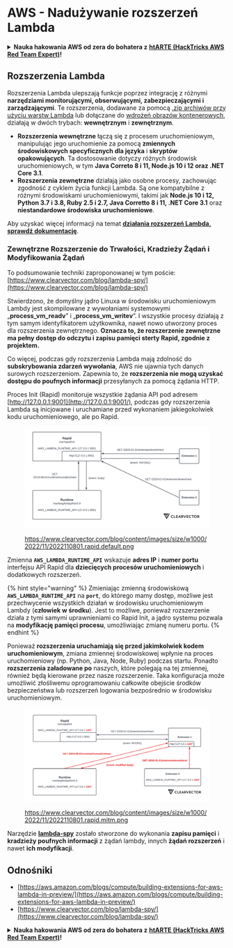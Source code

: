 # AWS - Nadużywanie rozszerzeń Lambda

<details>

<summary><strong>Nauka hakowania AWS od zera do bohatera z</strong> <a href="https://training.hacktricks.xyz/courses/arte"><strong>htARTE (HackTricks AWS Red Team Expert)</strong></a><strong>!</strong></summary>

Inne sposoby wsparcia HackTricks:

* Jeśli chcesz zobaczyć swoją **firmę reklamowaną w HackTricks** lub **pobrać HackTricks w formacie PDF**, sprawdź [**PLANY SUBSKRYPCYJNE**](https://github.com/sponsors/carlospolop)!
* Zdobądź [**oficjalne gadżety PEASS & HackTricks**](https://peass.creator-spring.com)
* Odkryj [**Rodzinę PEASS**](https://opensea.io/collection/the-peass-family), naszą kolekcję ekskluzywnych [**NFT**](https://opensea.io/collection/the-peass-family)
* **Dołącz do** 💬 [**grupy Discord**](https://discord.gg/hRep4RUj7f) lub [**grupy telegramowej**](https://t.me/peass) lub **śledź** nas na **Twitterze** 🐦 [**@hacktricks\_live**](https://twitter.com/hacktricks\_live)**.**
* **Podziel się swoimi sztuczkami hakowania, przesyłając PR-y do** [**HackTricks**](https://github.com/carlospolop/hacktricks) i [**HackTricks Cloud**](https://github.com/carlospolop/hacktricks-cloud) repozytoriów na GitHubie.

</details>

## Rozszerzenia Lambda

Rozszerzenia Lambda ulepszają funkcje poprzez integrację z różnymi **narzędziami monitorującymi, obserwującymi, zabezpieczającymi i zarządzającymi**. Te rozszerzenia, dodawane za pomocą [.zip archiwów przy użyciu warstw Lambda](https://docs.aws.amazon.com/lambda/latest/dg/configuration-layers.html) lub dołączane do [wdrożeń obrazów kontenerowych](https://aws.amazon.com/blogs/compute/working-with-lambda-layers-and-extensions-in-container-images/), działają w dwóch trybach: **wewnętrznym** i **zewnętrznym**.

* **Rozszerzenia wewnętrzne** łączą się z procesem uruchomieniowym, manipulując jego uruchomienie za pomocą **zmiennych środowiskowych specyficznych dla języka** i **skryptów opakowujących**. Ta dostosowanie dotyczy różnych środowisk uruchomieniowych, w tym **Java Correto 8 i 11, Node.js 10 i 12 oraz .NET Core 3.1**.
* **Rozszerzenia zewnętrzne** działają jako osobne procesy, zachowując zgodność z cyklem życia funkcji Lambda. Są one kompatybilne z różnymi środowiskami uruchomieniowymi, takimi jak **Node.js 10 i 12, Python 3.7 i 3.8, Ruby 2.5 i 2.7, Java Corretto 8 i 11, .NET Core 3.1** oraz **niestandardowe środowiska uruchomieniowe**.

Aby uzyskać więcej informacji na temat [**działania rozszerzeń Lambda, sprawdź dokumentację**](https://docs.aws.amazon.com/lambda/latest/dg/runtimes-extensions-api.html).

### Zewnętrzne Rozszerzenie do Trwałości, Kradzieży Żądań i Modyfikowania Żądań

To podsumowanie techniki zaproponowanej w tym poście: [https://www.clearvector.com/blog/lambda-spy/](https://www.clearvector.com/blog/lambda-spy/)

Stwierdzono, że domyślny jądro Linuxa w środowisku uruchomieniowym Lambdy jest skompilowane z wywołaniami systemowymi „**process\_vm\_readv**” i „**process\_vm\_writev**”. I wszystkie procesy działają z tym samym identyfikatorem użytkownika, nawet nowo utworzony proces dla rozszerzenia zewnętrznego. **Oznacza to, że rozszerzenie zewnętrzne ma pełny dostęp do odczytu i zapisu pamięci sterty Rapid, zgodnie z projektem.**

Co więcej, podczas gdy rozszerzenia Lambda mają zdolność do **subskrybowania zdarzeń wywołania**, AWS nie ujawnia tych danych surowych rozszerzeniom. Zapewnia to, że **rozszerzenia nie mogą uzyskać dostępu do poufnych informacji** przesyłanych za pomocą żądania HTTP.

Proces Init (Rapid) monitoruje wszystkie żądania API pod adresem [http://127.0.0.1:9001](http://127.0.0.1:9001/), podczas gdy rozszerzenia Lambda są inicjowane i uruchamiane przed wykonaniem jakiegokolwiek kodu uruchomieniowego, ale po Rapid.

<figure><img src="../../../../.gitbook/assets/image (90).png" alt=""><figcaption><p><a href="https://www.clearvector.com/blog/content/images/size/w1000/2022/11/2022110801.rapid.default.png">https://www.clearvector.com/blog/content/images/size/w1000/2022/11/2022110801.rapid.default.png</a></p></figcaption></figure>

Zmienna **`AWS_LAMBDA_RUNTIME_API`** wskazuje **adres IP** i **numer portu** interfejsu API Rapid dla **dziecięcych procesów uruchomieniowych** i dodatkowych rozszerzeń.

{% hint style="warning" %}
Zmieniając zmienną środowiskową **`AWS_LAMBDA_RUNTIME_API`** na **`port`**, do którego mamy dostęp, możliwe jest przechwycenie wszystkich działań w środowisku uruchomieniowym Lambdy (**człowiek w środku**). Jest to możliwe, ponieważ rozszerzenie działa z tymi samymi uprawnieniami co Rapid Init, a jądro systemu pozwala na **modyfikację pamięci procesu**, umożliwiając zmianę numeru portu.
{% endhint %}

Ponieważ **rozszerzenia uruchamiają się przed jakimkolwiek kodem uruchomieniowym**, zmiana zmiennej środowiskowej wpłynie na proces uruchomieniowy (np. Python, Java, Node, Ruby) podczas startu. Ponadto **rozszerzenia załadowane po** naszych, które polegają na tej zmiennej, również będą kierowane przez nasze rozszerzenie. Taka konfiguracja może umożliwić złośliwemu oprogramowaniu całkowite obejście środków bezpieczeństwa lub rozszerzeń logowania bezpośrednio w środowisku uruchomieniowym.

<figure><img src="../../../../.gitbook/assets/image (3) (4).png" alt=""><figcaption><p><a href="https://www.clearvector.com/blog/content/images/size/w1000/2022/11/2022110801.rapid.mitm.png">https://www.clearvector.com/blog/content/images/size/w1000/2022/11/2022110801.rapid.mitm.png</a></p></figcaption></figure>

Narzędzie [**lambda-spy**](https://github.com/clearvector/lambda-spy) zostało stworzone do wykonania **zapisu pamięci** i **kradzieży poufnych informacji** z żądań lambdy, innych **żądań rozszerzeń** i nawet **ich modyfikacji**.

## Odnośniki

* [https://aws.amazon.com/blogs/compute/building-extensions-for-aws-lambda-in-preview/](https://aws.amazon.com/blogs/compute/building-extensions-for-aws-lambda-in-preview/)
* [https://www.clearvector.com/blog/lambda-spy/](https://www.clearvector.com/blog/lambda-spy/)

<details>

<summary><strong>Nauka hakowania AWS od zera do bohatera z</strong> <a href="https://training.hacktricks.xyz/courses/arte"><strong>htARTE (HackTricks AWS Red Team Expert)</strong></a><strong>!</strong></summary>

Inne sposoby wsparcia HackTricks:

* Jeśli chcesz zobaczyć swoją **firmę reklamowaną w HackTricks** lub **pobrać HackTricks w formacie PDF**, sprawdź [**PLANY SUBSKRYPCYJNE**](https://github.com/sponsors/carlospolop)!
* Zdobądź [**oficjalne gadżety PEASS & HackTricks**](https://peass.creator-spring.com)
* Odkryj [**Rodzinę PEASS**](https://opensea.io/collection/the-peass-family), naszą kolekcję ekskluzywnych [**NFT**](https://opensea.io/collection/the-peass-family)
* **Dołącz do** 💬 [**grupy Discord**](https://discord.gg/hRep4RUj7f) lub [**grupy telegramowej**](https://t.me/peass) lub **śledź** nas na **Twitterze** 🐦 [**@hacktricks\_live**](https://twitter.com/hacktricks\_live)**.**
* **Podziel się swoimi sztuczkami hakowania, przesyłając PR-y do** [**HackTricks**](https://github.com/carlospolop/hacktricks) i [**HackTricks Cloud**](https://github.com/carlospolop/hacktricks-cloud) repozytoriów na GitHubie.

</details>
